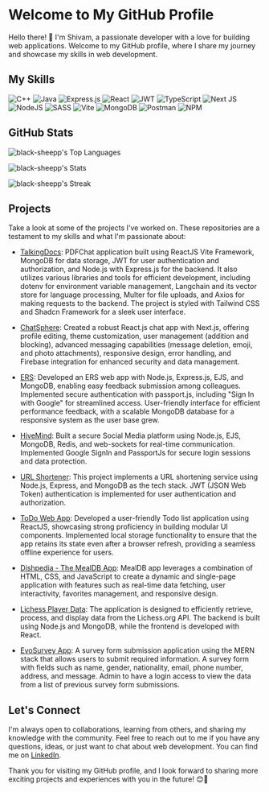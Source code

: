 
<!--
**black-sheepp/black-sheepp** is a ✨ _special_ ✨ repository because its `README.md` (this file) appears on your GitHub profile.

Here are some ideas to get you started:

- 🔭 I’m currently working on ...
- 🌱 I’m currently learning ...
- 👯 I’m looking to collaborate on ...
- 🤔 I’m looking for help with ...
- 💬 Ask me about ...
- 📫 How to reach me: ...
- 😄 Pronouns: ...
- ⚡ Fun fact: ...
-->


# Welcome to My GitHub Profile

Hello there! 👋 I'm Shivam, a passionate developer with a love for building web applications. Welcome to my GitHub profile, where I share my journey and showcase my skills in web development.

## My Skills

![C++](https://img.shields.io/badge/c++-%2300599C.svg?style=for-the-badge&logo=c%2B%2B&logoColor=white) ![Java](https://img.shields.io/badge/java-%23ED8B00.svg?style=for-the-badge&logo=openjdk&logoColor=white) ![Express.js](https://img.shields.io/badge/express.js-%23404d59.svg?style=for-the-badge&logo=express&logoColor=%2361DAFB) ![React](https://img.shields.io/badge/react-%2320232a.svg?style=for-the-badge&logo=react&logoColor=%2361DAFB) ![JWT](https://img.shields.io/badge/JWT-black?style=for-the-badge&logo=JSON%20web%20tokens) ![TypeScript](https://img.shields.io/badge/typescript-%23007ACC.svg?style=for-the-badge&logo=typescript&logoColor=white) ![Next JS](https://img.shields.io/badge/Next-black?style=for-the-badge&logo=next.js&logoColor=white) ![NodeJS](https://img.shields.io/badge/node.js-6DA55F?style=for-the-badge&logo=node.js&logoColor=white) ![SASS](https://img.shields.io/badge/SASS-hotpink.svg?style=for-the-badge&logo=SASS&logoColor=white) ![Vite](https://img.shields.io/badge/vite-%23646CFF.svg?style=for-the-badge&logo=vite&logoColor=white) ![MongoDB](https://img.shields.io/badge/MongoDB-%234ea94b.svg?style=for-the-badge&logo=mongodb&logoColor=white) ![Postman](https://img.shields.io/badge/Postman-FF6C37?style=for-the-badge&logo=postman&logoColor=white) ![NPM](https://img.shields.io/badge/NPM-%23CB3837.svg?style=for-the-badge&logo=npm&logoColor=white) 


## GitHub Stats
 ![black-sheepp's Top Languages](https://github-readme-stats.vercel.app/api/top-langs/?username=black-sheepp&theme=tokyonight&show_icons=true&hide_border=true&layout=compact)
 
 ![black-sheepp's Stats](https://github-readme-stats.vercel.app/api?username=black-sheepp&theme=tokyonight&show_icons=true&hide_border=true&count_private=true)
 
 ![black-sheepp's Streak](https://github-readme-streak-stats.herokuapp.com/?user=black-sheepp&theme=tokyonight&hide_border=true)

## Projects

Take a look at some of the projects I've worked on. These repositories are a testament to my skills and what I'm passionate about:
- [TalkingDocs](https://github.com/black-sheepp/fullstack-talkingdocs): PDFChat application built using ReactJS Vite Framework, MongoDB for data storage, JWT for user authentication and authorization, and Node.js with Express.js for the backend. It also utilizes various libraries and tools for efficient development, including dotenv for environment variable management, Langchain and its vector store for language processing, Multer for file uploads, and Axios for making requests to the backend. The project is styled with Tailwind CSS and Shadcn Framework for a sleek user interface.

- [ChatSphere](https://github.com/black-sheepp/chat-sphere): Created a robust React.js chat app with Next.js, offering profile editing, theme customization, user management (addition and blocking), advanced messaging capabilities (message deletion, emoji, and photo attachments), responsive design, error handling, and Firebase integration for enhanced security and data management.

  
- [ERS](https://github.com/black-sheepp/ERS): Developed an ERS web app with Node.js, Express.js, EJS, and MongoDB, enabling easy feedback submission among colleagues. Implemented secure authentication with passport.js, including "Sign In with Google" for streamlined access. User-friendly interface for efficient performance feedback, with a scalable MongoDB database for a responsive system as the user base grew.

- [HiveMind](https://github.com/black-sheepp/HIveMind-2.0): Built a secure Social Media platform using Node.js, EJS, MongoDB, Redis, and web-sockets for real-time communication. Implemented Google SignIn and PassportJs for secure login sessions and data protection.

- [URL Shortener](https://github.com/black-sheepp/url_shortner): This project implements a URL shortening service using Node.js, Express, and MongoDB as the tech stack. JWT (JSON Web Token) authentication is implemented for user authentication and authorization.

- [ToDo Web App](https://github.com/black-sheepp/todo-app-reactjs): Developed a user-friendly Todo list application using ReactJS, showcasing strong proficiency in building modular UI components. Implemented local storage functionality to ensure that the app retains its state even after a browser refresh, providing a seamless offline experience for users.

- [Dishpedia - The MealDB App](https://github.com/black-sheepp/Dishpedia--The-MealDB-App):  MealDB app leverages a combination of HTML, CSS, and JavaScript to create a dynamic and single-page application with features such as real-time data fetching, user interactivity, favorites management, and responsive design.

- [Lichess Player Data](https://github.com/black-sheepp/lichess.org): The application is designed to efficiently retrieve, process, and display data from the Lichess.org API. The backend is built using Node.js and MongoDB, while the frontend is developed with React.

- [EvoSurvey App](https://github.com/black-sheepp/evo-survey-fullstack): A survey form submission application using the MERN stack that allows users to submit required information. A survey form with fields such as name, gender, nationality, email, phone number, address, and message. Admin to have a login access to view the data from a list of previous survey form submissions.






## Let's Connect

I'm always open to collaborations, learning from others, and sharing my knowledge with the community. Feel free to reach out to me if you have any questions, ideas, or just want to chat about web development. You can find me on [LinkedIn](https://www.linkedin.com/in/gshivam1/).

Thank you for visiting my GitHub profile, and I look forward to sharing more exciting projects and experiences with you in the future! 😊🚀
